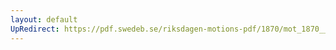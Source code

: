 ```yaml
---
layout: default
UpRedirect: https://pdf.swedeb.se/riksdagen-motions-pdf/1870/mot_1870__ak__00210/mot_1870__ak__00210_003.pdf
---
```

